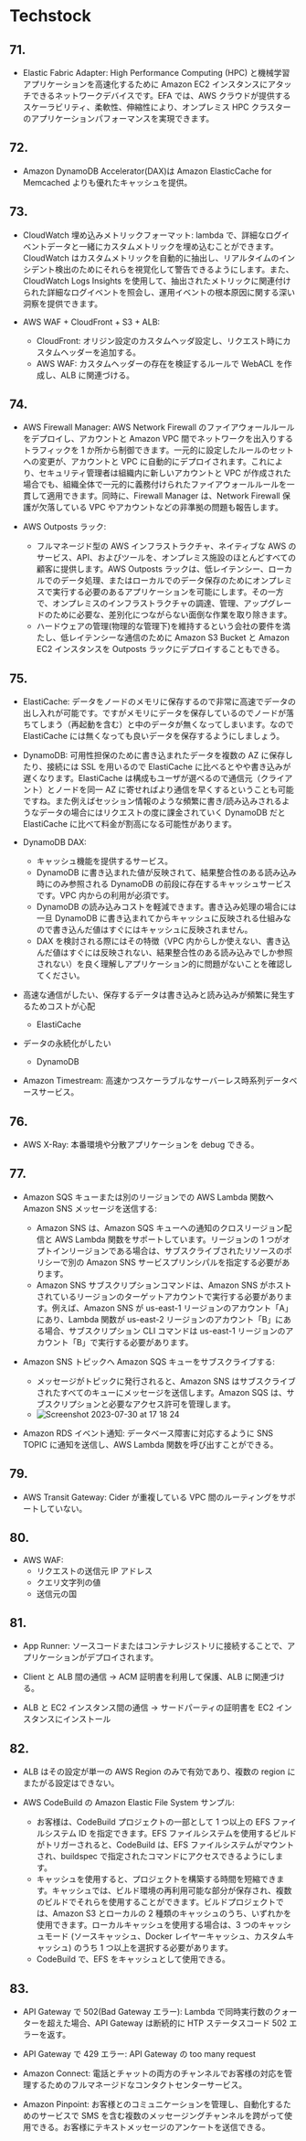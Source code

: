 # Techstock

## 71.

- Elastic Fabric Adapter: High Performance Computing (HPC) と機械学習アプリケーションを高速化するために Amazon EC2 インスタンスにアタッチできるネットワークデバイスです。EFA では、AWS クラウドが提供するスケーラビリティ、柔軟性、伸縮性により、オンプレミス HPC クラスターのアプリケーションパフォーマンスを実現できます。

## 72.

- Amazon DynamoDB Accelerator(DAX)は Amazon ElasticCache for Memcached よりも優れたキャッシュを提供。

## 73.

- CloudWatch 埋め込みメトリックフォーマット: lambda で、詳細なログイベントデータと一緒にカスタムメトリックを埋め込むことができます。CloudWatch はカスタムメトリックを自動的に抽出し、リアルタイムのインシデント検出のためにそれらを視覚化して警告できるようにします。また、CloudWatch Logs Insights を使用して、抽出されたメトリックに関連付けられた詳細なログイベントを照会し、運用イベントの根本原因に関する深い洞察を提供できます。

- AWS WAF + CloudFront + S3 + ALB:
  - CloudFront: オリジン設定のカスタムヘッダ設定し、リクエスト時にカスタムヘッダーを追加する。
  - AWS WAF: カスタムヘッダーの存在を検証するルールで WebACL を作成し、ALB に関連づける。

## 74.

- AWS Firewall Manager: AWS Network Firewall のファイアウォールルールをデプロイし、アカウントと Amazon VPC 間でネットワークを出入りするトラフィックを 1 か所から制御できます。一元的に設定したルールのセットへの変更が、アカウントと VPC に自動的にデプロイされます。これにより、セキュリティ管理者は組織内に新しいアカウントと VPC が作成された場合でも、組織全体で一元的に義務付けられたファイアウォールルールを一貫して適用できます。同時に、Firewall Manager は、Network Firewall 保護が欠落している VPC やアカウントなどの非準拠の問題も報告します。

- AWS Outposts ラック:
  - フルマネージド型の AWS インフラストラクチャ、ネイティブな AWS のサービス、API、およびツールを、オンプレミス施設のほとんどすべての顧客に提供します。AWS Outposts ラックは、低レイテンシー、ローカルでのデータ処理、またはローカルでのデータ保存のためにオンプレミスで実行する必要のあるアプリケーションを可能にします。その一方で、オンプレミスのインフラストラクチャの調達、管理、アップグレードのために必要な、差別化につながらない面倒な作業を取り除きます。
  - ハードウェアの管理(物理的な管理下)を維持するという会社の要件を満たし、低レイテンシーな通信のために Amazon S3 Bucket と Amazon EC2 インスタンスを Outposts ラックにデプロイすることもできる。

## 75.

- ElastiCache: データをノードのメモリに保存するので非常に高速でデータの出し入れが可能です。ですがメモリにデータを保存しているのでノードが落ちてしまう（再起動を含む）と中のデータが無くなってしまいます。なので ElastiCache には無くなっても良いデータを保存するようにしましょう。
- DynamoDB: 可用性担保のために書き込まれたデータを複数の AZ に保存したり、接続には SSL を用いるので ElastiCache に比べるとやや書き込みが遅くなります。ElastiCache は構成もユーザが選べるので通信元（クライアント）とノードを同一 AZ に寄せればより通信を早くするということも可能ですね。また例えばセッション情報のような頻繁に書き/読み込みされるようなデータの場合にはリクエストの度に課金されていく DynamoDB だと ElastiCache に比べて料金が割高になる可能性があります。
- DynamoDB DAX:

  - キャッシュ機能を提供するサービス。
  - DynamoDB に書き込まれた値が反映されて、結果整合性のある読み込み時にのみ参照される DynamoDB の前段に存在するキャッシュサービスです。VPC 内からの利用が必須です。
  - DynamoDB の読み込みコストを軽減できます。書き込み処理の場合には一旦 DynamoDB に書き込まれてからキャッシュに反映される仕組みなので書き込んだ値はすぐにはキャッシュに反映されません。
  - DAX を検討される際にはその特徴（VPC 内からしか使えない、書き込んだ値はすぐには反映されない、結果整合性のある読み込みでしか参照されない）を良く理解しアプリケーション的に問題がないことを確認してください。

- 高速な通信がしたい、保存するデータは書き込みと読み込みが頻繁に発生するためコストが心配
  - ElastiCache
- データの永続化がしたい

  - DynamoDB

- Amazon Timestream: 高速かつスケーラブルなサーバーレス時系列データベースサービス。

## 76.

- AWS X-Ray: 本番環境や分散アプリケーションを debug できる。

## 77.

- Amazon SQS キューまたは別のリージョンでの AWS Lambda 関数へ Amazon SNS メッセージを送信する:

  - Amazon SNS は、Amazon SQS キューへの通知のクロスリージョン配信と AWS Lambda 関数をサポートしています。リージョンの 1 つがオプトインリージョンである場合は、サブスクライブされたリソースのポリシーで別の Amazon SNS サービスプリンシパルを指定する必要があります。
  - Amazon SNS サブスクリプションコマンドは、Amazon SNS がホストされているリージョンのターゲットアカウントで実行する必要があります。例えば、Amazon SNS が us-east-1 リージョンのアカウント「A」にあり、Lambda 関数が us-east-2 リージョンのアカウント「B」にある場合、サブスクリプション CLI コマンドは us-east-1 リージョンのアカウント「B」で実行する必要があります。

- Amazon SNS トピックへ Amazon SQS キューをサブスクライブする:

  - メッセージがトピックに発行されると、Amazon SNS はサブスクライブされたすべてのキューにメッセージを送信します。Amazon SQS は、サブスクリプションと必要なアクセス許可を管理します。
  - ![Screenshot 2023-07-30 at 17 18 24](https://github.com/yoshikikasama/network-and-server/assets/61643054/3a85091f-0dc9-4d34-bdfd-903953b6f41a)

- Amazon RDS イベント通知: データベース障害に対応するように SNS TOPIC に通知を送信し、AWS Lambda 関数を呼び出すことができる。

## 79.

- AWS Transit Gateway: Cider が重複している VPC 間のルーティングをサポートしていない。

## 80.

- AWS WAF:
  - リクエストの送信元 IP アドレス
  - クエリ文字列の値
  - 送信元の国

## 81.

- App Runner: ソースコードまたはコンテナレジストリに接続することで、アプリケーションがデプロイされます。

- Client と ALB 間の通信 → ACM 証明書を利用して保護、ALB に関連づける。
- ALB と EC2 インスタンス間の通信 → サードパーティの証明書を EC2 インスタンスにインストール

## 82.

- ALB はその設定が単一の AWS Region のみで有効であり、複数の region にまたがる設定はできない。

- AWS CodeBuild の Amazon Elastic File System サンプル:
  - お客様は、CodeBuild プロジェクトの一部として 1 つ以上の EFS ファイルシステム ID を指定できます。EFS ファイルシステムを使用するビルドがトリガーされると、CodeBuild は、EFS ファイルシステムがマウントされ、buildspec で指定されたコマンドにアクセスできるようにします。
  - キャッシュを使用すると、プロジェクトを構築する時間を短縮できます。キャッシュでは、ビルド環境の再利用可能な部分が保存され、複数のビルドでそれらを使用することができます。ビルドプロジェクトでは、Amazon S3 とローカルの 2 種類のキャッシュのうち、いずれかを使用できます。ローカルキャッシュを使用する場合は、3 つのキャッシュモード (ソースキャッシュ、Docker レイヤーキャッシュ、カスタムキャッシュ) のうち 1 つ以上を選択する必要があります。
  - CodeBuild で、EFS をキャッシュとして使用できる。

## 83.

- API Gateway で 502(Bad Gateway エラー): Lambda で同時実行数のクォーターを超えた場合、API Gateway は断続的に HTP ステータスコード 502 エラーを返す。
- API Gateway で 429 エラー: API Gateway の too many request

- Amazon Connect: 電話とチャットの両方のチャンネルでお客様の対応を管理するためのフルマネージドなコンタクトセンターサービス。
- Amazon Pinpoint: お客様とのコミュニケーションを管理し、自動化するためのサービスで SMS を含む複数のメッセージングチャンネルを跨がって使用できる。お客様にテキストメッセージのアンケートを送信できる。
